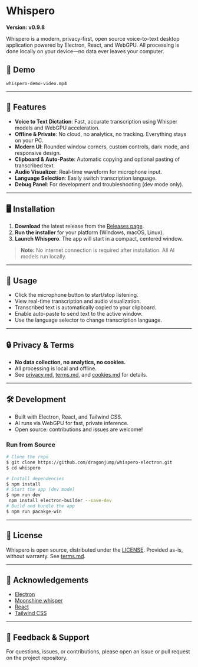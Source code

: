 # Whispero

**Version: v0.9.8**

Whispero is a modern, privacy-first, open source voice-to-text desktop application powered by Electron, React, and WebGPU. All processing is done locally on your device—no data ever leaves your computer.

## 🚀 Demo
`whispero-demo-video.mp4`

---

## 🚀 Features
- **Voice to Text Dictation**: Fast, accurate transcription using Whisper models and WebGPU acceleration.
- **Offline & Private**: No cloud, no analytics, no tracking. Everything stays on your PC.
- **Modern UI**: Rounded window corners, custom controls, dark mode, and responsive design.
- **Clipboard & Auto-Paste**: Automatic copying and optional pasting of transcribed text.
- **Audio Visualizer**: Real-time waveform for microphone input.
- **Language Selection**: Easily switch transcription language.
- **Debug Panel**: For development and troubleshooting (dev mode only).

---

## 🖥️ Installation

1. **Download** the latest release from the [Releases page](./release.md).
2. **Run the installer** for your platform (Windows, macOS, Linux).
3. **Launch Whispero**. The app will start in a compact, centered window.

> **Note:** No internet connection is required after installation. All AI models run locally.

---

## 📝 Usage
- Click the microphone button to start/stop listening.
- View real-time transcription and audio visualization.
- Transcribed text is automatically copied to your clipboard.
- Enable auto-paste to send text to the active window.
- Use the language selector to change transcription language.

---

## 🔒 Privacy & Terms
- **No data collection, no analytics, no cookies.**
- All processing is local and offline.
- See [privacy.md](./privacy.md), [terms.md](./terms.md), and [cookies.md](./cookies.md) for details.

---

## 🛠 Development
- Built with Electron, React, and Tailwind CSS.
- AI runs via WebGPU for fast, private inference.
- Open source: contributions and issues are welcome!

### Run from Source
```bash
# Clone the repo
$ git clone https://github.com/dragonjump/whispero-electron.git
$ cd whispero

# Install dependencies
$ npm install
# Start the app (dev mode)
$ npm run dev
 npm install electron-builder --save-dev
# Build and bundle the app  
$ npm run pacakge-win
```

---

## 📄 License
Whispero is open source, distributed under the [LICENSE](./LICENSE). Provided as-is, without warranty. See [terms.md](./terms.md).

---

## 🙏 Acknowledgements 
- [Electron](https://www.electronjs.org/)
- [Moonshine whisper](http://moonshine.web)
- [React](https://react.dev/)
- [Tailwind CSS](https://tailwindcss.com/)

---

## 📣 Feedback & Support
For questions, issues, or contributions, please open an issue or pull request on the project repository. 